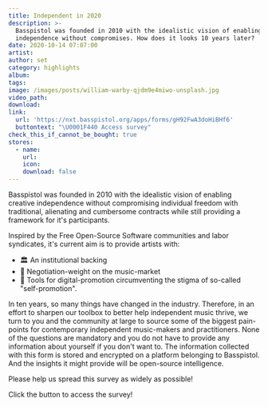 ```yaml
---
title: Independent in 2020
description: >-
  Basspistol was founded in 2010 with the idealistic vision of enabling creative
  independence without compromises. How does it looks 10 years later?
date: 2020-10-14 07:07:00
artist:
author: set
category: highlights
album:
tags:
image: /images/posts/william-warby-qjdm9e4miwo-unsplash.jpg
video_path:
download:
link:
  url: 'https://nxt.basspistol.org/apps/forms/gH92FwA3doHiBHf6'
  buttontext: "\U0001F440 Access survey"
check_this_if_cannot_be_bought: true
stores:
  - name:
    url:
    icon:
    download: false
---
```


Basspistol was founded in 2010 with the idealistic vision of enabling creative independence without compromising individual freedom with traditional, alienating and cumbersome contracts while still providing a framework for it's participants.

Inspired by the Free Open-Source Software communities and labor syndicates, it's current aim is to provide artists with:

* 🏛️ An institutional backing
* 💪 Negotiation-weight on the music-market
* 🍬 Tools for digital-promotion circumventing the stigma of so-called "self-promotion".

In ten years, so many things have changed in the industry. Therefore, in an effort to sharpen our toolbox to better help independent music thrive, we turn to you and the community at large to source some of the biggest pain-points for contemporary independent music-makers and practitioners. None of the questions are mandatory and you do not have to provide any information about yourself if you don't want to. The information collected with this form is stored and encrypted on a platform belonging to Basspistol. And the insights it might provide will be open-source intelligence.

Please help us spread this survey as widely as possible\!

Click the button to access the survey\!